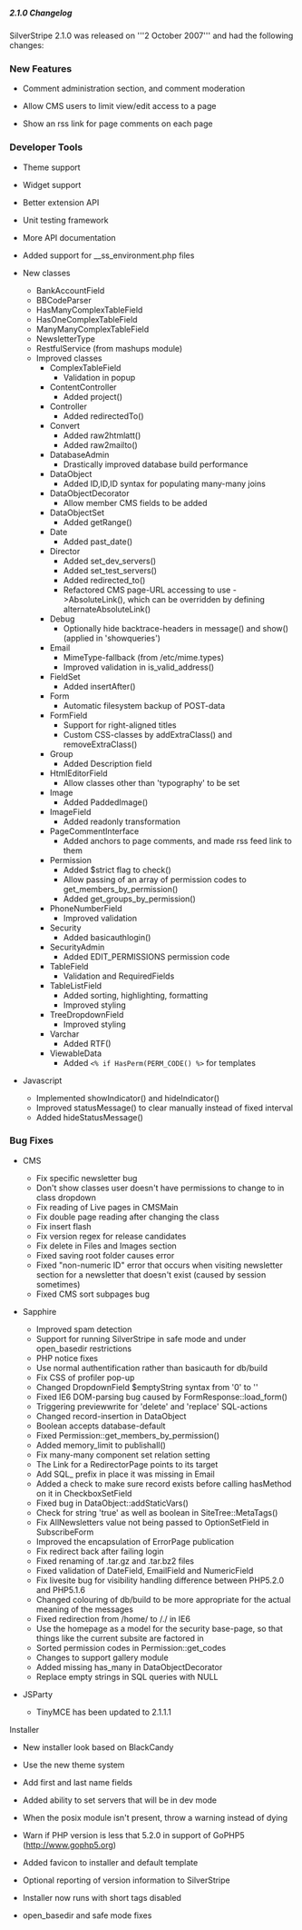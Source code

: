 ##### 2.1.0 Changelog

SilverStripe 2.1.0 was released on '''2 October 2007''' and had the following changes:

### New Features

*  Comment administration section, and comment moderation

*  Allow CMS users to limit view/edit access to a page

*  Show an rss link for page comments on each page

### Developer Tools

*  Theme support

*  Widget support

*  Better extension API

*  Unit testing framework

*  More API documentation

*  Added support for __ss_environment.php files

*  New classes
      * BankAccountField
      * BBCodeParser
      * HasManyComplexTableField
      * HasOneComplexTableField
      * ManyManyComplexTableField
      * NewsletterType
      * RestfulService (from mashups module)
   * Improved classes
      * ComplexTableField
          * Validation in popup
      * ContentController
          * Added project()
      * Controller
          * Added redirectedTo()
      * Convert
          * Added raw2htmlatt()
          * Added raw2mailto()
      * DatabaseAdmin
          * Drastically improved database build performance
      * DataObject
          * Added ID,ID,ID syntax for populating many-many joins
      * DataObjectDecorator
          * Allow member CMS fields to be added
      * DataObjectSet
          * Added getRange()
      * Date
          * Added past_date()
      * Director
          * Added set_dev_servers()
          * Added set_test_servers()
          * Added redirected_to()
          * Refactored CMS page-URL accessing to use ->AbsoluteLink(), which can be overridden by defining
alternateAbsoluteLink()
      * Debug
          * Optionally hide backtrace-headers in message() and show() (applied in 'showqueries')
      * Email
          * MimeType-fallback (from /etc/mime.types)
          * Improved validation in is_valid_address()
      * FieldSet
          * Added insertAfter()
      * Form
        * Automatic filesystem backup of POST-data
      * FormField
          * Support for right-aligned titles
          * Custom CSS-classes by addExtraClass() and removeExtraClass()
      * Group
          * Added Description field
      * HtmlEditorField
          * Allow classes other than 'typography' to be set
      * Image
          * Added PaddedImage()
      * ImageField
          * Added readonly transformation
      * PageCommentInterface
          * Added anchors to page comments, and made rss feed link to them
      * Permission
          * Added $strict flag to check()
          * Allow passing of an array of permission codes to get_members_by_permission()
          * Added get_groups_by_permission()
      * PhoneNumberField
          * Improved validation
      * Security
         * Added basicauthlogin()
      * SecurityAdmin
          * Added EDIT_PERMISSIONS permission code
      * TableField
          * Validation and RequiredFields
      * TableListField
          * Added sorting, highlighting, formatting
          * Improved styling
      * TreeDropdownField
          * Improved styling
      * Varchar
          * Added RTF()
      * ViewableData
          * Added `<% if HasPerm(PERM_CODE() %>` for templates

*  Javascript
      * Implemented showIndicator() and hideIndicator()
      * Improved statusMessage() to clear manually instead of fixed interval
      * Added hideStatusMessage()

### Bug Fixes

*  CMS
      * Fix specific newsletter bug
      * Don't show classes user doesn't have permissions to change to in class dropdown
      * Fix reading of Live pages in CMSMain
      * Fix double page reading after changing the class
      * Fix insert flash
      * Fix version regex for release candidates
      * Fix delete in Files and Images section
      * Fixed saving root folder causes error
      * Fixed "non-numeric ID" error that occurs when visiting newsletter section for a newsletter that doesn't exist
(caused by session sometimes)
      * Fixed CMS sort subpages bug

*  Sapphire
      * Improved spam detection
      * Support for running SilverStripe in safe mode and under open_basedir restrictions
      * PHP notice fixes
      * Use normal authentification rather than basicauth for db/build
      * Fix CSS of profiler pop-up
      * Changed DropdownField $emptyString syntax from '0' to ''
      * Fixed IE6 DOM-parsing bug caused by FormResponse::load_form()
      * Triggering previewwrite for 'delete' and 'replace' SQL-actions
      * Changed record-insertion in DataObject
      * Boolean accepts database-default
      * Fixed Permission::get_members_by_permission()
      * Added memory_limit to publishall()
      * Fix many-many component set relation setting
      * The Link for a RedirectorPage points to its target
      * Add SQL_ prefix in place it was missing in Email
      * Added a check to make sure record exists before calling hasMethod on it in CheckboxSetField
      * Fixed bug in DataObject::addStaticVars()
      * Check for string 'true' as well as boolean in SiteTree::MetaTags()
      * Fix AllNewsletters value not being passed to OptionSetField in SubscribeForm
      * Improved the encapsulation of ErrorPage publication
      * Fix redirect back after failing login
      * Fixed renaming of .tar.gz and .tar.bz2 files
      * Fixed validation of DateField, EmailField and NumericField
      * Fix livesite bug for visibility handling difference between PHP5.2.0 and PHP5.1.6
      * Changed colouring of db/build to be more appropriate for the actual meaning of the messages
      * Fixed redirection from /home/ to /./ in IE6
      * Use the homepage as a model for the security base-page, so that things like the current subsite are factored in
      * Sorted permission codes in Permission::get_codes
      * Changes to support gallery module
      * Added missing has_many in DataObjectDecorator
      * Replace empty strings in SQL queries with NULL

*  JSParty
      * TinyMCE has been updated to 2.1.1.1

Installer

*  New installer look based on BlackCandy

*  Use the new theme system

*  Add first and last name fields

*  Added ability to set servers that will be in dev mode

*  When the posix module isn't present, throw a warning instead of dying

*  Warn if PHP version is less that 5.2.0 in support of GoPHP5 (http://www.gophp5.org)

*  Added favicon to installer and default template

*  Optional reporting of version information to SilverStripe

*  Installer now runs with short tags disabled

*  open_basedir and safe mode fixes

